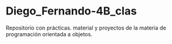 # Diego_Fernando-4B_clas
Repositorio con prácticas. material y proyectos de la materia de programación orientada a objetos.
